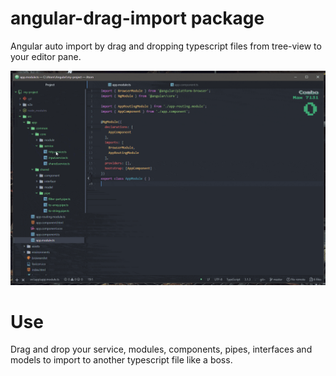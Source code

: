 
# angular-drag-import package

Angular auto import by drag and dropping typescript files from tree-view to your editor pane.

<img alt="A screenshot of your package" src="./playback.gif" data-canonical-src="./playback.gif" width="900" />


# Use

Drag and drop your service, modules, components, pipes, interfaces and models to import to another typescript file like a boss.
